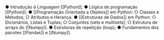 ● Introdução à Linguagem [[Python]];
● Lógica de programação [[Python]];
● [[Programação Orientada a Objetos]] em Python:
	○ Classes e Métodos;
	○ Atributos e Herança.
● [[Estruturas de Dados]] em Python:
	○ Dicionários, Listas e Tuplas;
	○ Conjuntos (sets e multisets);
	○ Estrutura de arrays do [[Numpy]].
● Estruturas de repetição (loop);
● Fundamentos dos pacotes [[Pandas]] e [[Numpy]].